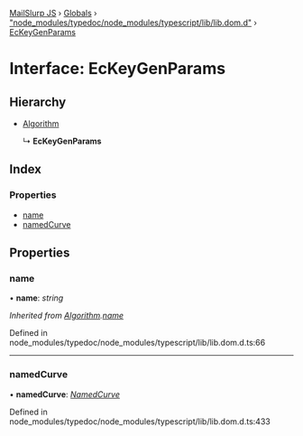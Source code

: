 [MailSlurp JS](../README.md) › [Globals](../globals.md) › ["node_modules/typedoc/node_modules/typescript/lib/lib.dom.d"](../modules/_node_modules_typedoc_node_modules_typescript_lib_lib_dom_d_.md) › [EcKeyGenParams](_node_modules_typedoc_node_modules_typescript_lib_lib_dom_d_.eckeygenparams.md)

# Interface: EcKeyGenParams

## Hierarchy

* [Algorithm](_node_modules_typedoc_node_modules_typescript_lib_lib_dom_d_.algorithm.md)

  ↳ **EcKeyGenParams**

## Index

### Properties

* [name](_node_modules_typedoc_node_modules_typescript_lib_lib_dom_d_.eckeygenparams.md#name)
* [namedCurve](_node_modules_typedoc_node_modules_typescript_lib_lib_dom_d_.eckeygenparams.md#namedcurve)

## Properties

###  name

• **name**: *string*

*Inherited from [Algorithm](_node_modules_typedoc_node_modules_typescript_lib_lib_dom_d_.algorithm.md).[name](_node_modules_typedoc_node_modules_typescript_lib_lib_dom_d_.algorithm.md#name)*

Defined in node_modules/typedoc/node_modules/typescript/lib/lib.dom.d.ts:66

___

###  namedCurve

• **namedCurve**: *[NamedCurve](../modules/_node_modules_typedoc_node_modules_typescript_lib_lib_dom_d_.md#namedcurve)*

Defined in node_modules/typedoc/node_modules/typescript/lib/lib.dom.d.ts:433
